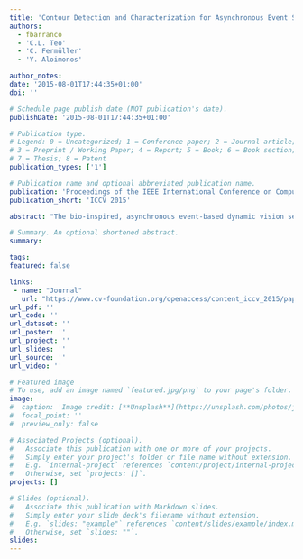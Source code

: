 ```yaml
---
title: 'Contour Detection and Characterization for Asynchronous Event Sensors'
authors:
  - fbarranco
  - 'C.L. Teo'
  - 'C. Fermüller'
  - 'Y. Aloimonos'

author_notes:
date: '2015-08-01T17:44:35+01:00'
doi: ''

# Schedule page publish date (NOT publication's date).
publishDate: '2015-08-01T17:44:35+01:00'

# Publication type.
# Legend: 0 = Uncategorized; 1 = Conference paper; 2 = Journal article;
# 3 = Preprint / Working Paper; 4 = Report; 5 = Book; 6 = Book section;
# 7 = Thesis; 8 = Patent
publication_types: ['1']

# Publication name and optional abbreviated publication name.
publication: 'Proceedings of the IEEE International Conference on Computer Vision'
publication_short: 'ICCV 2015'

abstract: "The bio-inspired, asynchronous event-based dynamic vision sensor records temporal changes in the luminance of the scene at high temporal resolution. Since events are only triggered at significant luminance changes, most events occur at the boundary of objects and their parts. The detection of these contours is an essential step for further interpretation of the scene. This paper presents an approach to learn the location of contours and their border ownership using Structured Random Forests on event-based features that encode motion, timing, texture, and spatial orientations. The classifier integrates elegantly information over time by utilizing  the classification results previously computed. Finally, the contour detection and boundary assignment are demonstrated in a layer-segmentation of the scene. Experimental results demonstrate good performance in boundary detection and segmentation."

# Summary. An optional shortened abstract.
summary:

tags:
featured: false

links:
 - name: "Journal"
   url: "https://www.cv-foundation.org/openaccess/content_iccv_2015/papers/Barranco_Contour_Detection_and_ICCV_2015_paper.pdf"
url_pdf: ''
url_code: ''
url_dataset: ''
url_poster: ''
url_project: ''
url_slides: ''
url_source: ''
url_video: ''

# Featured image
# To use, add an image named `featured.jpg/png` to your page's folder.
image:
#  caption: 'Image credit: [**Unsplash**](https://unsplash.com/photos/jdD8gXaTZsc)'
#  focal_point: ''
#  preview_only: false

# Associated Projects (optional).
#   Associate this publication with one or more of your projects.
#   Simply enter your project's folder or file name without extension.
#   E.g. `internal-project` references `content/project/internal-project/index.md`.
#   Otherwise, set `projects: []`.
projects: []

# Slides (optional).
#   Associate this publication with Markdown slides.
#   Simply enter your slide deck's filename without extension.
#   E.g. `slides: "example"` references `content/slides/example/index.md`.
#   Otherwise, set `slides: ""`.
slides:
---
```

